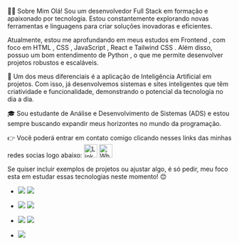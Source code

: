 👨‍💻 Sobre Mim
Olá! Sou um desenvolvedor Full Stack em formação e apaixonado por tecnologia. Estou constantemente explorando novas ferramentas e linguagens para criar soluções inovadoras e eficientes.

Atualmente, estou me aprofundando em meus estudos em Frontend , com foco em HTML , CSS , JavaScript , React e Tailwind CSS . Além disso, possuo um bom entendimento de Python , o que me permite desenvolver projetos robustos e escaláveis.

🚀 Um dos meus diferenciais é a aplicação de Inteligência Artificial em projetos. Com isso, já desenvolvemos sistemas e sites inteligentes que têm criatividade e funcionalidade, demonstrando o potencial da tecnologia no dia a dia.

🎓 Sou estudante de Análise e Desenvolvimento de Sistemas (ADS) e estou sempre buscando expandir meus horizontes no mundo da programação.



👉 Você poderá entrar em contato comigo clicando nesses links das minhas redes socias logo abaixo: <a href="https://www.linkedin.com/in/jorivaldo-azevedo" target="_blank">
  <img src="https://upload.wikimedia.org/wikipedia/commons/c/ca/LinkedIn_logo_initials.png" alt="LinkedIn" style="width:30px; height:30px;"></a>
<a href="https://wa.me/5581991152307" target="_blank">
  <img src="https://upload.wikimedia.org/wikipedia/commons/6/6b/WhatsApp.svg" alt="WhatsApp" style="width:30px; height:30px;">
</a>


Se quiser incluir exemplos de projetos ou ajustar algo, é só pedir, meu foco esta em estudar essas tecnologias neste momento! 😊          

- <img src= "https://img.shields.io/badge/HTML5-E34F26?style=for-the-badge&logo=html5&logoColor=white"/> <img src= "https://img.shields.io/badge/CSS3-1572B6?style=for-the-badge&logo=css3&logoColor=white"/>

- <img src="https://img.shields.io/badge/JavaScript-F7DF1E?style=for-the-badge&logo=javascript&logoColor=black"/> <img src= "https://img.shields.io/badge/Python-14354C?style=for-the-badge&logo=python&logoColor=white"/>

- <img src= "https://img.shields.io/badge/React-20232A?style=for-the-badge&logo=react&logoColor=61DAFB"/> <img src= "https://img.shields.io/badge/Node.js-43853D?style=for-the-badge&logo=node.js&logoColor=white"/>

- <img src= "https://img.shields.io/badge/TypeScript-007ACC?style=for-the-badge&logo=typescript&logoColor=white"/>


